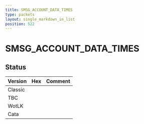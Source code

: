 ```yaml
---
title: SMSG_ACCOUNT_DATA_TIMES
type: packets
layout: single_markdown_in_list
position: 522
---
```


# SMSG_ACCOUNT_DATA_TIMES

## Status

Version | Hex | Comment
---------- | ---------- | ---------- 
Classic |  |  
TBC |  |  
WotLK |  |  
Cata |  |  
